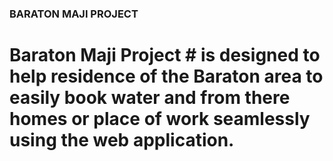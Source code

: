 ### BARATON MAJI PROJECT ###
# Baraton Maji Project # is designed to help residence of the Baraton area to easily book water and from there homes or place of work seamlessly using the web application.
